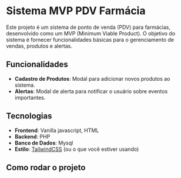 # Sistema MVP PDV Farmácia

Este projeto é um sistema de ponto de venda (PDV) para farmácias, desenvolvido como um MVP (Minimum Viable Product). O objetivo do sistema é fornecer funcionalidades básicas para o gerenciamento de vendas, produtos e alertas.

## Funcionalidades

- **Cadastro de Produtos**: Modal para adicionar novos produtos ao sistema.
- **Alertas**: Modal de alerta para notificar o usuário sobre eventos importantes.

## Tecnologias

- **Frontend**: Vanilla javascript, HTML
- **Backend**: PHP
- **Banco de Dados**: Mysql
- **Estilo**: [TailwindCSS](https://tailwindcss.com/) (ou o que você estiver usando)

## Como rodar o projeto

